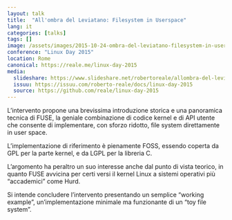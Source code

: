 ```yaml
---
layout: talk
title:  "All'ombra del Leviatano: Filesystem in Userspace"
lang: it
categories: [talks]
tags: []
image: /assets/images/2015-10-24-ombra-del-leviatano-filesystem-in-userspace.png
conference: "Linux Day 2015"
location: Rome
canonical: https://reale.me/linux-day-2015
media:
  slideshare: https://www.slideshare.net/robertoreale/allombra-del-leviatano-filesystem-in-userspace-87942584
  issuu: https://issuu.com/roberto-reale/docs/linux-day-2015
  source: https://github.com/reale/linux-day-2015
---
```


L’intervento propone una brevissima introduzione storica e una panoramica tecnica di FUSE, la geniale combinazione di codice kernel e di API utente che consente di implementare, con sforzo ridotto, file system direttamente in user space.

L’implementazione di riferimento è pienamente FOSS, essendo coperta da GPL per la parte kernel, e da LGPL per la libreria C.

L’argomento ha peraltro un suo interesse anche dal punto di vista teorico, in quanto FUSE avvicina per certi versi il kernel Linux a sistemi operativi più “accademici” come Hurd.

Si intende concludere l’intervento presentando un semplice “working example”, un’implementazione minimale ma funzionante di un “toy file system”.
